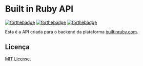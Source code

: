 # Built in Ruby API

[![forthebadge](https://forthebadge.com/images/badges/open-source.svg)](https://forthebadge.com)
[![forthebadge](https://forthebadge.com/images/badges/made-with-ruby.svg)](https://forthebadge.com)
[![forthebadge](https://forthebadge.com/images/badges/built-by-developers.svg)](https://forthebadge.com)

Esta é a API criada para o backend da plataforma [builtinruby.com](https://www.builtinruby.com).

## Licença

[MIT License](https://opensource.org/licenses/MIT).
